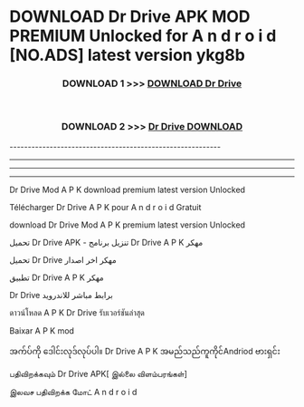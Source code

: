 # DOWNLOAD Dr Drive  APK MOD PREMIUM Unlocked for A n d r o i d [NO.ADS] latest version ykg8b 



<div align="center">

<h3>DOWNLOAD 1 >>> <a href="https://getmod2.web.app/?judul=Dr Drive ">DOWNLOAD Dr Drive </a></h3><br>

<h3>DOWNLOAD 2 >>> <a href="https://getmod2.web.app/?judul=Dr Drive ">Dr Drive  DOWNLOAD </a></h3>

</div>
----------------------------------------------------------

----------------------------------------------------------

----------------------------------------------------------

----------------------------------------------------------

Dr Drive  Mod A P K download premium latest version Unlocked

Télécharger Dr Drive  A P K pour A n d r o i d Gratuit

download Dr Drive  Mod A P K premium latest version Unlocked

تحميل Dr Drive  APK - تنزيل برنامج Dr Drive  A P K مهكر

تحميل Dr Drive  مهكر اخر اصدار

تطبيق Dr Drive  A P K مهكر

Dr Drive  برابط مباشر للاندرويد

ดาวน์โหลด A P K Dr Drive  รับเวอร์ชันล่าสุด

Baixar A P K mod

အက်ပ်ကို ဒေါင်းလုဒ်လုပ်ပါ။ Dr Drive  A P K အမည်သည်ကူကိုင်Andriod ဗားရှင်း

பதிவிறக்கவும் Dr Drive  APK[ இல்லை விளம்பரங்கள்] 
 
இலவச பதிவிறக்க மோட் A n d r o i d



